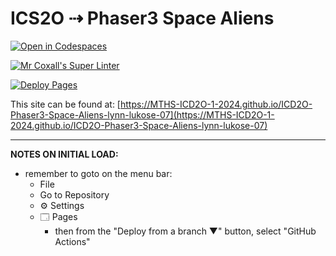 # ICS2O ⇢ Phaser3 Space Aliens

[![Open in Codespaces](https://classroom.github.com/assets/launch-codespace-2972f46106e565e64193e422d61a12cf1da4916b45550586e14ef0a7c637dd04.svg)](https://classroom.github.com/open-in-codespaces?assignment_repo_id=19099182)

[![Mr Coxall's Super Linter](https://github.com/MTHS-ICD2O-1-2024/ICD2O-Phaser3-Space-Aliens-lynn-lukose-07/workflows/Mr%20Coxall's%20Super%20Linter/badge.svg)](https://github.com/MTHS-ICD2O-1-2024/ICD2O-Phaser3-Space-Aliens-lynn-lukose-07/actions)

[![Deploy Pages](https://github.com/MTHS-ICD2O-1-2024/ICD2O-Phaser3-Space-Aliens-lynn-lukose-07/workflows/Deploy%20Pages/badge.svg)](https://github.com/MTHS-ICD2O-1-2024/ICD2O-Phaser3-Space-Aliens-lynn-lukose-07/actions)

This site can be found at: [https://MTHS-ICD2O-1-2024.github.io/ICD2O-Phaser3-Space-Aliens-lynn-lukose-07](https://MTHS-ICD2O-1-2024.github.io/ICD2O-Phaser3-Space-Aliens-lynn-lukose-07)

---

**NOTES ON INITIAL LOAD:**
- remember to goto on the menu bar:
  - File
  - Go to Repository
  - ⚙ Settings
  - 🗔 Pages
    - then from the "Deploy from a branch ▼" button, select "GitHub Actions"
